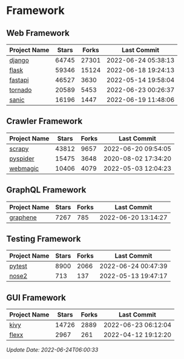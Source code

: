 # Framework

## Web Framework
| Project Name | Stars | Forks | Last Commit |
| ------------ | ----- | ----- | ----------- |
| [django](https://github.com/django/django) | 64745 | 27301 | 2022-06-24 05:38:13 |
| [flask](https://github.com/pallets/flask) | 59346 | 15124 | 2022-06-18 19:24:13 |
| [fastapi](https://github.com/tiangolo/fastapi) | 46527 | 3630 | 2022-05-14 19:58:04 |
| [tornado](https://github.com/tornadoweb/tornado) | 20589 | 5453 | 2022-06-23 00:26:37 |
| [sanic](https://github.com/sanic-org/sanic) | 16196 | 1447 | 2022-06-19 11:48:06 |

## Crawler Framework
| Project Name | Stars | Forks | Last Commit |
| ------------ | ----- | ----- | ----------- |
| [scrapy](https://github.com/scrapy/scrapy) | 43812 | 9657 | 2022-06-20 09:54:05 |
| [pyspider](https://github.com/binux/pyspider) | 15475 | 3648 | 2020-08-02 17:34:20 |
| [webmagic](https://github.com/code4craft/webmagic) | 10406 | 4079 | 2022-05-03 12:04:23 |

## GraphQL Framework
| Project Name | Stars | Forks | Last Commit |
| ------------ | ----- | ----- | ----------- |
| [graphene](https://github.com/graphql-python/graphene) | 7267 | 785 | 2022-06-20 13:14:27 |

## Testing Framework
| Project Name | Stars | Forks | Last Commit |
| ------------ | ----- | ----- | ----------- |
| [pytest](https://github.com/pytest-dev/pytest) | 8900 | 2066 | 2022-06-24 00:47:39 |
| [nose2](https://github.com/nose-devs/nose2) | 713 | 137 | 2022-05-13 19:47:17 |

## GUI Framework
| Project Name | Stars | Forks | Last Commit |
| ------------ | ----- | ----- | ----------- |
| [kivy](https://github.com/kivy/kivy) | 14726 | 2889 | 2022-06-23 06:12:04 |
| [flexx](https://github.com/flexxui/flexx) | 2967 | 261 | 2022-04-12 19:12:20 |

*Update Date: 2022-06-24T06:00:33*